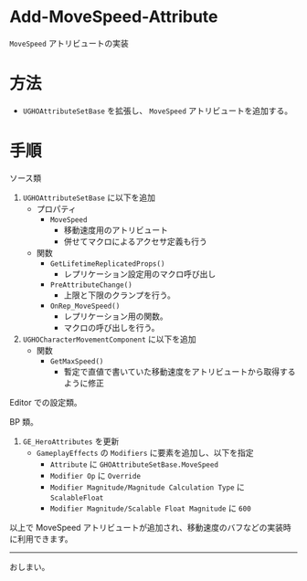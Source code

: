 # Add-MoveSpeed-Attribute
`MoveSpeed` アトリビュートの実装

# 方法

* `UGHOAttributeSetBase` を拡張し、 `MoveSpeed` アトリビュートを追加する。

# 手順

ソース類

1. `UGHOAttributeSetBase` に以下を追加
	* プロパティ
		* `MoveSpeed`
			* 移動速度用のアトリビュート
			* 併せてマクロによるアクセサ定義も行う
	* 関数
		* `GetLifetimeReplicatedProps()`
			* レプリケーション設定用のマクロ呼び出し
		* `PreAttributeChange()`
			* 上限と下限のクランプを行う。
		* `OnRep_MoveSpeed()`
			* レプリケーション用の関数。
			* マクロの呼び出しを行う。
1. `UGHOCharacterMovementComponent` に以下を追加
	* 関数
		* `GetMaxSpeed()`
			* 暫定で直値で書いていた移動速度をアトリビュートから取得するように修正


Editor での設定類。

BP 類。

1. `GE_HeroAttributes` を更新
	* `GameplayEffects` の `Modifiers` に要素を追加し、以下を指定
		* `Attribute` に `GHOAttributeSetBase.MoveSpeed`
		* `Modifier Op` に `Override`
		* `Modifier Magnitude/Magnitude Calculation Type` に `ScalableFloat`
		* `Modifier Magnitude/Scalable Float Magnitude` に `600`


以上で MoveSpeed アトリビュートが追加され、移動速度のバフなどの実装時に利用できます。

-----
おしまい。
